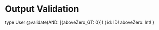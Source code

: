 # Output Validation

type User @validate(AND: [{aboveZero_GT: 0}]) {
    id: ID!
    aboveZero: Int!
}
